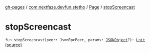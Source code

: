 [gh-pages](../../index.md) / [com.nextfaze.devfun.stetho](../index.md) / [Page](index.md) / [stopScreencast](./stop-screencast.md)

# stopScreencast

`fun stopScreencast(peer: JsonRpcPeer, params: `[`JSONObject`](https://developer.android.com/reference/org/json/JSONObject.html)`?): `[`Unit`](https://kotlinlang.org/api/latest/jvm/stdlib/kotlin/-unit/index.html) [(source)](https://github.com/NextFaze/dev-fun/tree/master/devfun-stetho/src/main/java/com/nextfaze/devfun/stetho/Stetho.kt#L102)